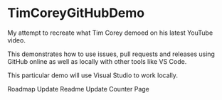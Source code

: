 # TimCoreyGitHubDemo
My attempt to recreate what Tim Corey demoed on his latest YouTube video.

This demonstrates how to use issues, pull requests and releases using GitHub online as well as locally with other tools like VS Code. 

This particular demo will use Visual Studio to work locally.


Roadmap
Update Readme
Update Counter Page
